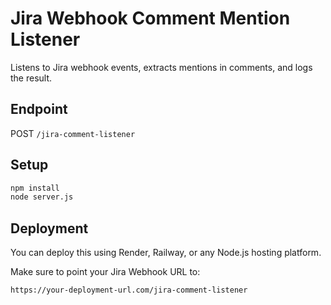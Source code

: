 # Jira Webhook Comment Mention Listener

Listens to Jira webhook events, extracts mentions in comments, and logs the result.

## Endpoint

POST `/jira-comment-listener`

## Setup

```bash
npm install
node server.js
```

## Deployment

You can deploy this using Render, Railway, or any Node.js hosting platform.

Make sure to point your Jira Webhook URL to:

```
https://your-deployment-url.com/jira-comment-listener
```
